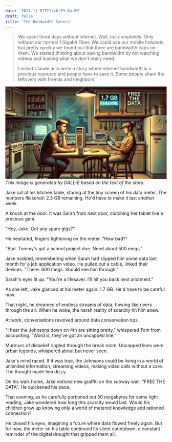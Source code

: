 ```yaml
---
date: '2024-11-01T21:46:59-04:00'
draft: false
title: 'The Bandwidth Savers'
---
```


> We spent three days without internet. Well, not completely. Only without our normal 1 Gigabit Fiber. We could use our mobile hotspots, but pretty quickly we found out that there are bandwidth caps on them. We started thinking about saving bandwidth by not watching videos and loading what we don't really need.
>
> I asked Claude.ai to write a story where internet bandwidth is a precious resource and people have to save it. Some people share the leftovers with friends and neighbors.

![The Bandwidth Savers](the-bandwidth-savers.webp)
_This image is generated by DALL-E based on the text of the story._

Jake sat at his kitchen table, staring at the tiny screen of his data meter. The numbers flickered: 2.3 GB remaining. He'd have to make it last another week.

A knock at the door. It was Sarah from next door, clutching her tablet like a precious gem.

"Hey, Jake. Got any spare gigs?"

He hesitated, fingers tightening on the meter. "How bad?"

"Bad. Tommy's got a school project due. Need about 500 megs."

Jake nodded, remembering when Sarah had slipped him some data last month for a job application video. He pulled out a cable, linked their devices. "There. 600 megs. Should see him through."

Sarah's eyes lit up. "You're a lifesaver. I'll hit you back next allotment."

As she left, Jake glanced at his meter again. 1.7 GB. He'd have to be careful now.

That night, he dreamed of endless streams of data, flowing like rivers through the air. When he woke, the harsh reality of scarcity hit him anew.

At work, conversations revolved around data conservation tips.

"I hear the Johnsons down on 4th are sitting pretty," whispered Tom from accounting. "Word is, they've got an uncapped line."

Murmurs of disbelief rippled through the break room. Uncapped lines were urban legends, whispered about but never seen.

Jake's mind raced. If it was true, the Johnsons could be living in a world of unlimited information, streaming videos, making video calls without a care. The thought made him dizzy.

On his walk home, Jake noticed new graffiti on the subway wall: "FREE THE DATA". He quickened his pace.

That evening, as he carefully portioned out 50 megabytes for some light reading, Jake wondered how long this scarcity would last. Would his children grow up knowing only a world of metered knowledge and rationed connection?

He closed his eyes, imagining a future where data flowed freely again. But for now, the meter on his table continued its silent countdown, a constant reminder of the digital drought that gripped them all.

